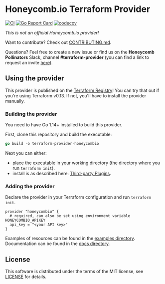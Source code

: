 # Honeycomb.io Terraform Provider

[![CI](https://github.com/kvrhdn/terraform-provider-honeycombio/workflows/CI/badge.svg)](https://github.com/kvrhdn/terraform-provider-honeycombio/actions)
[![Go Report Card](https://goreportcard.com/badge/github.com/kvrhdn/terraform-provider-honeycombio)](https://goreportcard.com/report/github.com/kvrhdn/terraform-provider-honeycombio)
[![codecov](https://codecov.io/gh/kvrhdn/terraform-provider-honeycombio/branch/main/graph/badge.svg)](https://codecov.io/gh/kvrhdn/terraform-provider-honeycombio)

_This is not an official Honeycomb.io provider!_

Want to contribute? Check out [CONTRIBUTING.md](./CONTRIBUTING.md).

Questions? Feel free to create a new issue or find us on the **Honeycomb Pollinators** Slack, channel **#terraform-provider** (you can find a link to request an invite [here](https://www.honeycomb.io/blog/spread-the-love-appreciating-our-pollinators-community/)).

## Using the provider

This provider is published on the [Terraform Registry](https://registry.terraform.io/providers/kvrhdn/honeycombio/latest)! You can try that out if you're using Terraform v0.13. If not, you'll have to install the provider manually.

### Building the provider

You need to have Go 1.14+ installed to build this provider.

First, clone this repository and build the executable:

```go
go build -o terraform-provider-honeycombio
```

Next you can either:
- place the executable in your working directory (the directory where you run `terraform init`).
- install is as described here: [Third-party Plugins](https://www.terraform.io/docs/configuration/providers.html#third-party-plugins).

### Adding the provider

Declare the provider in your Terraform configuration and run `terraform init`.

```hcl
provider "honeycombio" {
  # required, can also be set using environment variable HONEYCOMBIO_APIKEY
  api_key = "<your API key>"
}
```

Examples of resources can be found in the [examples directory](example/). Documentation can be found in the [docs directory](docs/).

## License

This software is distributed under the terms of the MIT license, see [LICENSE](./LICENSE) for details.
